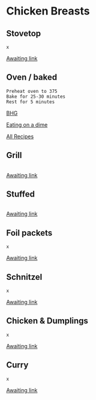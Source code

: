 # Chicken Breasts

## Stovetop
```
x
```
[Awaiting link](url)


## Oven / baked
```
Preheat oven to 375
Bake for 25-30 minutes
Rest for 5 minutes
```
[BHG](https://www.bhg.com/recipes/chicken/breasts/bake-chicken-breast/)

[Eating on a dime](https://www.eatingonadime.com/oven-baked-chicken-breast-recipe/)

[All Recipes](https://www.allrecipes.com/recipe/240208/simple-baked-chicken-breasts/)


## Grill
```

```
[Awaiting link](url)


## Stuffed
```

```
[Awaiting link](url)


## Foil packets
```
x
```
[Awaiting link](url)


## Schnitzel
```
x
```
[Awaiting link](url)


## Chicken & Dumplings
```
x
```
[Awaiting link](url)


## Curry
```
x
```
[Awaiting link](url)

